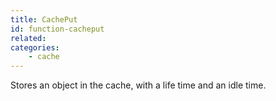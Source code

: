 ```yaml
---
title: CachePut
id: function-cacheput
related:
categories:
    - cache
---
```


Stores an object in the cache, with a life time and an idle time.
